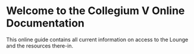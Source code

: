 # Welcome to the Collegium V Online Documentation

This online guide contains all current information on access to the Lounge and the resources there-in.
